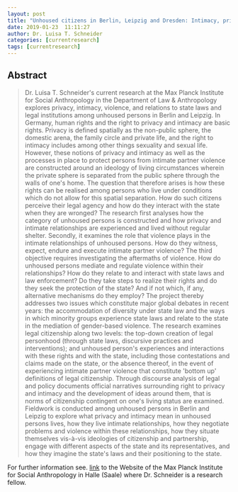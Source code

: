 ```yaml
---
layout: post
title: "Unhoused citizens in Berlin, Leipzig and Dresden: Intimacy, privacy and rights under state law."
date: 2019-01-23  11:11:27
author: Dr. Luisa T. Schneider
categories: [currentresearch]
tags: [currentresearch]
---
```

## Abstract
> Dr. Luisa T. Schneider's current research at the Max Planck Institute for Social Anthropology in the Department of Law & Anthropology explores privacy, intimacy, violence, and relations to state laws and legal institutions among unhoused persons in Berlin and Leipzig. In Germany, human rights and the right to privacy and intimacy are basic rights. Privacy is defined spatially as the non-public sphere, the domestic arena, the family circle and private life, and the right to intimacy includes among other things sexuality and sexual life. However, these notions of privacy and intimacy as well as the processes in place to protect persons from intimate partner violence are constructed around an ideology of living circumstances wherein the private sphere is separated from the public sphere through the walls of one's home. The question that therefore arises is how these rights can be realised among persons who live under conditions which do not allow for this spatial separation. How do such citizens perceive their legal agency and how do they interact with the state when they are wronged?
> The research first analyses how the category of unhoused persons is constructed and how privacy and intimate relationships are experienced and lived without regular shelter. Secondly, it examines the role that violence plays in the intimate relationships of unhoused persons. How do they witness, expect, endure and execute intimate partner violence? The third objective requires investigating the aftermaths of violence. How do unhoused persons mediate and regulate violence within their relationships? How do they relate to and interact with state laws and law enforcement? Do they take steps to realize their rights and do they seek the protection of the state? And if not which, if any, alternative mechanisms do they employ?
> The project thereby addresses two issues which constitute major global debates in recent years: the accommodation of diversity under state law and the ways in which minority groups experience state laws and relate to the state in the mediation of gender-based violence. The research examines legal citizenship along two levels: the top-down creation of legal personhood (through state laws, discursive practices and interventions); and unhoused person's experiences and interactions with these rights and with the state, including those contestations and claims made on the state, or the absence thereof, in the event of experiencing intimate partner violence that constitute 'bottom up' definitions of legal citizenship. Through discourse analysis of legal and policy documents official narratives surrounding right to privacy and intimacy and the development of ideas around them, that is norms of citizenship contingent on one's living status are examined. Fieldwork is conducted among unhoused persons in Berlin and Leipzig to explore what privacy and intimacy mean in unhoused persons lives, how they live intimate relationships, how they negotiate problems and violence within these relationships, how they situate themselves vis-à-vis ideologies of citizenship and partnership, engage with different aspects of the state and its representatives, and how they imagine the state's laws and their positioning to the state.



For further information see. [link](https://www.eth.mpg.de/5064776/project) to the Website of the Max Planck Institute for Social Anthropology in Halle (Saale) where Dr. Schneider is a research fellow.

